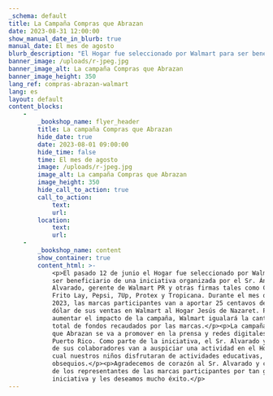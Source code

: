 ```yaml
---
_schema: default
title: La Campaña Compras que Abrazan
date: 2023-08-31 12:00:00
show_manual_date_in_blurb: true
manual_date: El mes de agosto
blurb_description: "El Hogar fue seleccionado por Walmart para ser beneficiario de una\_iniciativa organizada por el Sr. Ángel Alvarado, gerente de Walmart PR y otras firmas tales\_como Colgate, Frito Lay, Pepsi, 7Up, Protex y Tropicana. Durante el mes de agosto 2023, las\_marcas participantes van a aportar 25 centavos de cada dólar de sus ventas en Walmart al\_Hogar Jesús de Nazaret. Para aumentar el impacto de la campaña, Walmart igualará la\_cantidad total de fondos recaudados por las marcas.​​"
banner_image: /uploads/r-jpeg.jpg
banner_image_alt: La campaña Compras que Abrazan
banner_image_height: 350
lang_ref: compras-abrazan-walmart
lang: es
layout: default
content_blocks:
    -
        _bookshop_name: flyer_header
        title: La campaña Compras que Abrazan
        hide_date: true
        date: 2023-08-01 09:00:00
        hide_time: false
        time: El mes de agosto
        image: /uploads/r-jpeg.jpg
        image_alt: La campaña Compras que Abrazan
        image_height: 350
        hide_call_to_action: true
        call_to_action:
            text:
            url:
        location:
            text:
            url:
    -
        _bookshop_name: content
        show_container: true
        content_html: >-
            <p>El pasado 12 de junio el Hogar fue seleccionado por Walmart para
            ser beneficiario de una iniciativa organizada por el Sr. Ángel
            Alvarado, gerente de Walmart PR y otras firmas tales como Colgate,
            Frito Lay, Pepsi, 7Up, Protex y Tropicana. Durante el mes de agosto
            2023, las marcas participantes van a aportar 25 centavos de cada
            dólar de sus ventas en Walmart al Hogar Jesús de Nazaret. Para
            aumentar el impacto de la campaña, Walmart igualará la cantidad
            total de fondos recaudados por las marcas.</p><p>La campaña Compras
            que Abrazan se va a promover en la prensa y redes digitales de todo
            Puerto Rico. Como parte de la iniciativa, el Sr. Alvarado y algunos
            de sus colaboradores van a auspiciar una actividad en el Hogar en la
            cual nuestros niños disfrutaran de actividades educativas, juegos y
            obsequios.</p><p>Agradecemos de corazón al Sr. Alvarado y cada uno
            de los representantes de las marcas participantes por tan generosa
            iniciativa y les deseamos mucho éxito.</p>
---
```

